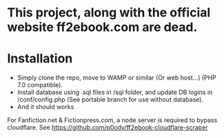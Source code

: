 <h1>This project, along with the official website ff2ebook.com are dead.</h1>

<h1>Installation</h1>

- Simply clone the repo, move to WAMP or similar (Or web host...) (PHP 7.0 compatible).
- Install database using .sql files in /sql folder, and update DB logins in /conf/config.php (See portable branch for use without database).
- And it should works

For Fanfiction.net & Fictionpress.com, a node server is required to bypass cloudflare.
See https://github.com/p0ody/ff2ebook-cloudflare-scraper
